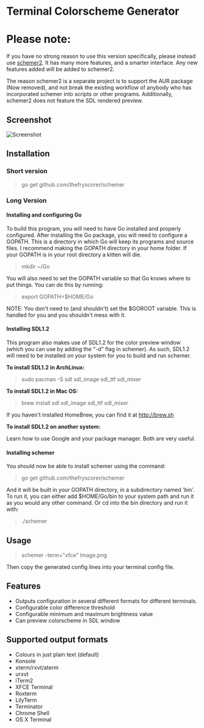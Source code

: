 Terminal Colorscheme Generator
==============================

# Please note:

If you have no strong reason to use this version specifically, please instead use [schemer2](https://github.com/thefryscorer/schemer2). It has many more features, and a smarter interface. Any new features added will be added to schemer2.

The reason schemer2 is a separate project is to support the AUR package (Now removed), and not break the existing workflow of anybody who has incorporated schemer into scripts or other programs. Additionally, schemer2 does not feature the SDL rendered preview.

## Screenshot 
![Screenshot](http://i.imgur.com/TSLluID.png)

## Installation 

### Short version

> go get github.com/thefryscorer/schemer

### Long Version

#### Installing and configuring Go
To build this program, you will need to have Go installed and properly configured. After installing the Go package, you will need to configure a GOPATH. This is a directory in which Go will keep its programs and source files. I recommend making the GOPATH directory in your home folder. If your GOPATH is in your root directory a kitten will die. 

> mkdir ~/Go

You will also need to set the GOPATH variable so that Go knows where to put things. You can do this by running:

> export GOPATH=$HOME/Go

NOTE: You don't need to (and shouldn't) set the $GOROOT variable. This is handled for you and you shouldn't mess with it.

#### Installing SDL1.2
This program also makes use of SDL1.2 for the color preview window (which you can use by adding the "-d" flag in schemer). As such, SDL1.2 will need to be installed on your system for you to build and run schemer.

**To install SDL1.2 in ArchLinux:**

> sudo pacman -S sdl sdl_image sdl_ttf sdl_mixer

**To install SDL1.2 in Mac OS:**

> brew install sdl sdl_image sdl_ttf sdl_mixer

If you haven't installed HomeBrew, you can find it at http://brew.sh 


**To install SDL1.2 on another system:**

Learn how to use Google and your package manager. Both are very useful. 

#### Installing schemer
You should now be able to install schemer using the command:

> go get github.com/thefryscorer/schemer

And it will be built in your GOPATH directory, in a subdirectory named 'bin'. To run it, you can either add $HOME/Go/bin to your system path and run it as you would any other command. Or cd into the bin directory and run it with:

> ./schemer

## Usage 

> schemer -term="xfce" Image.png

Then copy the generated config lines into your terminal config file.

## Features 

- Outputs configuration in several different formats for different terminals.
- Configurable color difference threshold
- Configurable minimum and maximum brightness value
- Can preview colorscheme in SDL window

## Supported output formats

- Colours in just plain text (default)
- Konsole
- xterm/rxvt/aterm
- urxvt
- iTerm2
- XFCE Terminal
- Roxterm
- LilyTerm
- Terminator
- Chrome Shell
- OS X Terminal
